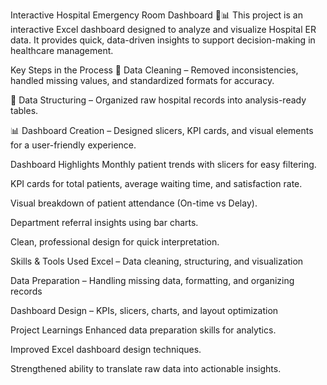 Interactive Hospital Emergency Room Dashboard 🏥📊
This project is an interactive Excel dashboard designed to analyze and visualize Hospital ER data. It provides quick, data-driven insights to support decision-making in healthcare management.

Key Steps in the Process
🧹 Data Cleaning – Removed inconsistencies, handled missing values, and standardized formats for accuracy.

📂 Data Structuring – Organized raw hospital records into analysis-ready tables.

📊 Dashboard Creation – Designed slicers, KPI cards, and visual elements for a user-friendly experience.

Dashboard Highlights
Monthly patient trends with slicers for easy filtering.

KPI cards for total patients, average waiting time, and satisfaction rate.

Visual breakdown of patient attendance (On-time vs Delay).

Department referral insights using bar charts.

Clean, professional design for quick interpretation.

Skills & Tools Used
Excel – Data cleaning, structuring, and visualization

Data Preparation – Handling missing data, formatting, and organizing records

Dashboard Design – KPIs, slicers, charts, and layout optimization

Project Learnings
Enhanced data preparation skills for analytics.

Improved Excel dashboard design techniques.

Strengthened ability to translate raw data into actionable insights.

